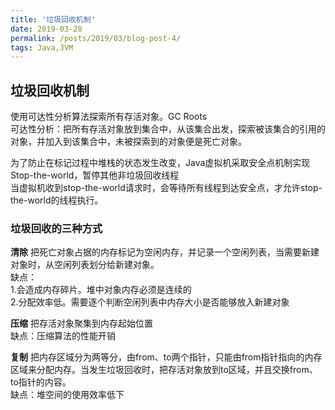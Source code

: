 ```yaml
---
title: '垃圾回收机制'
date: 2019-03-28
permalink: /posts/2019/03/blog-post-4/
tags: Java,JVM
---
```


## 垃圾回收机制

使用可达性分析算法探索所有存活对象。GC Roots<br/>
可达性分析：把所有存活对象放到集合中，从该集合出发，探索被该集合的引用的对象，并加入到该集合中，未被探索到的对象便是死亡对象。

为了防止在标记过程中堆栈的状态发生改变，Java虚拟机采取安全点机制实现Stop-the-world，暂停其他非垃圾回收线程<br/>
当虚拟机收到stop-the-world请求时，会等待所有线程到达安全点，才允许stop-the-world的线程执行。

### 垃圾回收的三种方式
**清除**
把死亡对象占据的内存标记为空闲内存，并记录一个空闲列表，当需要新建对象时，从空闲列表划分给新建对象。<br/>
缺点：<br/>
1.会造成内存碎片。堆中对象内存必须是连续的<br/>
2.分配效率低。需要逐个判断空闲列表中内存大小是否能够放入新建对象
     

**压缩**
把存活对象聚集到内存起始位置<br/>
缺点：压缩算法的性能开销


**复制**
把内存区域分为两等分，由from、to两个指针，只能由from指针指向的内存区域来分配内存。当发生垃圾回收时，把存活对象放到to区域，并且交换from、to指针的内容。<br/>缺点：堆空间的使用效率低下
